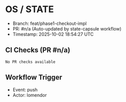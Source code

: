 # OS / STATE
- Branch: feat/phase1-checkout-impl
- PR: #n/a (Auto-updated by state-capsule workflow)
- Timestamp: 2025-10-02 18:54:27 UTC

## CI Checks (PR #n/a)
```
No PR checks available
```

## Workflow Trigger
- Event: push
- Actor: lomendor

